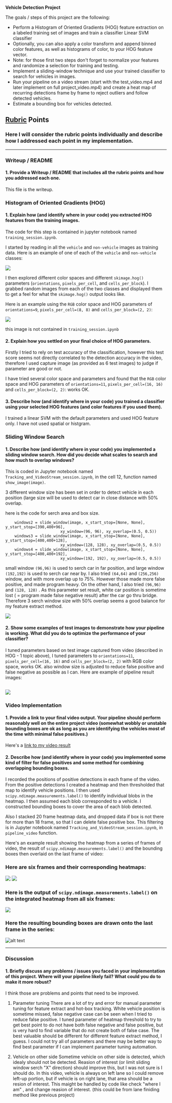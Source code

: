 **Vehicle Detection Project**

The goals / steps of this project are the following:

* Perform a Histogram of Oriented Gradients (HOG) feature extraction on a labeled training set of images and train a classifier Linear SVM classifier
* Optionally, you can also apply a color transform and append binned color features, as well as histograms of color, to your HOG feature vector. 
* Note: for those first two steps don't forget to normalize your features and randomize a selection for training and testing.
* Implement a sliding-window technique and use your trained classifier to search for vehicles in images.
* Run your pipeline on a video stream (start with the test_video.mp4 and later implement on full project_video.mp4) and create a heat map of recurring detections frame by frame to reject outliers and follow detected vehicles.
* Estimate a bounding box for vehicles detected.


## [Rubric](https://review.udacity.com/#!/rubrics/513/view) Points
### Here I will consider the rubric points individually and describe how I addressed each point in my implementation.  

---
### Writeup / README

#### 1. Provide a Writeup / README that includes all the rubric points and how you addressed each one.  

This file is the writeup.


### Histogram of Oriented Gradients (HOG)

#### 1. Explain how (and identify where in your code) you extracted HOG features from the training images.

The code for this step is contained in jupyter notebook named `training_session.ipynb`.  

I started by reading in all the `vehicle` and `non-vehicle` images as training data.  Here is an example of one of each of the `vehicle` and `non-vehicle` classes:

![](./output_images/car_nocar_image.PNG?raw=true)

I then explored different color spaces and different `skimage.hog()` parameters (`orientations`, `pixels_per_cell`, and `cells_per_block`).  I grabbed random images from each of the two classes and displayed them to get a feel for what the `skimage.hog()` output looks like.

Here is an example using the `RGB` color space and HOG parameters of `orientations=9`, `pixels_per_cell=(8, 8)` and `cells_per_block=(2, 2)`:


![](./output_images/example_RGB_hog.PNG?raw=true)


this image is not contained in `training_session.ipynb`

#### 2. Explain how you settled on your final choice of HOG parameters.

Firstly I tried to rely on test accuracy of the classification, however this test score seems not directly correlated to the detection accuracy in the video, therefore I used capture image (as provided as 6 test images) to judge if parameter are good or not.

I have tried several color space and parameters and found that the `RGB` color space and HOG parameters of `orientations=11`, `pixels_per_cell=(16, 16)` and `cells_per_block=(2, 2)`: works OK. 


#### 3. Describe how (and identify where in your code) you trained a classifier using your selected HOG features (and color features if you used them).

I trained a linear SVM with the default parameters and used HOG feature only. I have not used spatial or histgram.


### Sliding Window Search

#### 1. Describe how (and identify where in your code) you implemented a sliding window search.  How did you decide what scales to search and how much to overlap windows?

This is coded in Jupyter notebook named `Tracking_and_VideoStream_session.ipynb`, in the cell 12, function named `show_image(image)`.

3 different window size has been set in order to detect vehicle in each position (large size will be used to detect car in close distance with 50% overlap.

here is the code for serch area and box size. 
```
    windows2 = slide_window(image, x_start_stop=[None, None], y_start_stop=[390,400+96], 
                        xy_window=(96, 96), xy_overlap=(0.5, 0.5))
    windows3 = slide_window(image, x_start_stop=[None, None], y_start_stop=[400,400+128], 
                        xy_window=(128, 128), xy_overlap=(0.5, 0.5))
    windows4 = slide_window(image, x_start_stop=[None, None], y_start_stop=[400,400+192], 
                        xy_window=(192, 192), xy_overlap=(0.5, 0.5))
```

small window `(96,96)` is used to serch car in far position, and large window `(192,192)` is used to serch car near by. I also tried `(64,64)` and `(256,256)` window, and with more overlap up to 75%. However those made more false positive, and made program heavy.
On the other hand, I also tried `(96,96)` and `(128, 128)`  . As this parameter set result, white car position is sometime lost ( = program made false negative result) after the car go thru bridge. 
Therefore 3 serch window size with 50% overlap seems a good balance for my feature extract method.  

![](./output_images/box_image.PNG?raw=true)

#### 2. Show some examples of test images to demonstrate how your pipeline is working.  What did you do to optimize the performance of your classifier?

I tuned parameters based on test image captured from video (described in HOG - 1 topic above), I tuned parameters to `orientations=11`, `pixels_per_cell=(16, 16)` and `cells_per_block=(2, 2)` with RGB color space, works OK. also window size is adjusted to reduce false positive and false negative as possible as I can.
Here are example of pipeline result images:

![](./output_images/show_image_result.PNG?raw=true)
---

### Video Implementation

#### 1. Provide a link to your final video output.  Your pipeline should perform reasonably well on the entire project video (somewhat wobbly or unstable bounding boxes are ok as long as you are identifying the vehicles most of the time with minimal false positives.)
Here's a [link to my video result](./project_video_out.mp4)


#### 2. Describe how (and identify where in your code) you implemented some kind of filter for false positives and some method for combining overlapping bounding boxes.

I recorded the positions of positive detections in each frame of the video.  From the positive detections I created a heatmap and then thresholded that map to identify vehicle positions.  I then used `scipy.ndimage.measurements.label()` to identify individual blobs in the heatmap.  I then assumed each blob corresponded to a vehicle.  I constructed bounding boxes to cover the area of each blob detected.  

Also I stacked 20 frame heatmap data, and dropped data if box is not there for more than 18 frame, so that I can delete false positive box. This filtering is in Jupyter notebook named  `Tracking_and_VideoStream_session.ipynb`, in `pipeline_video` function.

Here's an example result showing the heatmap from a series of frames of video, the result of `scipy.ndimage.measurements.label()` and the bounding boxes then overlaid on the last frame of video:

### Here are six frames and their corresponding heatmaps:

![](./output_images/original.PNG)
![](./output_images/heatmap.PNG)


### Here is the output of `scipy.ndimage.measurements.label()` on the integrated heatmap from all six frames:
![](./output_images/label.PNG)

### Here the resulting bounding boxes are drawn onto the last frame in the series:
![alt text](./output_images/pipeline_result.PNG)

---

### Discussion

#### 1. Briefly discuss any problems / issues you faced in your implementation of this project.  Where will your pipeline likely fail?  What could you do to make it more robust?

I think those are problems and points that need to be improved.

1. Parameter tuning 
There are a lot of try and error for manual parameter tuning for feature extract and hot-box tracking. White vehicle position is sometime missed, false negative case can be seen when I tried to reduce false positive. I tuned parameter of heatmap threshold to try to get best point to do not have both false negative and false positive, but is very hard to find variable that do not create both of false case. 
The best valuable should be different for different feature extract method, I guess. I could not try all of parameters and there may be better way to find best parameter if I can implement parameter tuning automation.

2. Vehicle on other side
Sometime vehicle on other side is detected, which idealy should not be detected. Reasion of interest (or limit sliding window serch "X" direction) should improve this, but I was not sure is I should do. In this video, vehicle is always on left lane so I could remove left-up portion, but if vehicle is on right lane, that area should be a resion of interest. This maight be handled by code like check "where I am" , and change reasion of interest. (this could be from lane finiding method like previous project)




